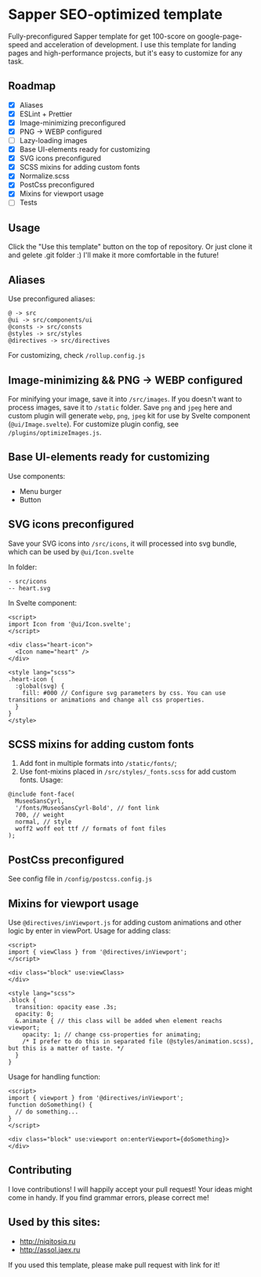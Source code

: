 # Sapper SEO-optimized template

Fully-preconfigured Sapper template for get 100-score on google-page-speed and acceleration of development.
I use this template for landing pages and high-performance projects, but it's easy to customize for any task.

## Roadmap

- [x] Aliases
- [x] ESLint + Prettier
- [x] Image-minimizing preconfigured
- [x] PNG -> WEBP configured
- [ ] Lazy-loading images
- [x] Base UI-elements ready for customizing
- [x] SVG icons preconfigured
- [x] SCSS mixins for adding custom fonts
- [x] Normalize.scss
- [x] PostCss preconfigured
- [x] Mixins for viewport usage
- [ ] Tests

## Usage

Click the "Use this template" button on the top of repository. Or just clone it and gelete .git folder :) 
I'll make it more comfortable in the future!

## Aliases

Use preconfigured aliases:

```
@ -> src
@ui -> src/components/ui
@consts -> src/consts
@styles -> src/styles
@directives -> src/directives
```

For customizing, check `/rollup.config.js`

## Image-minimizing && PNG -> WEBP configured

For minifying your image, save it into `/src/images`. If you doesn't want to process images, save it to `/static` folder.
Save `png` and `jpeg` here and custom plugin will generate `webp`, `png`, `jpeg` kit for use by Svelte component (`@ui/Image.svelte`).
For customize plugin config, see `/plugins/optimizeImages.js`.

## Base UI-elements ready for customizing

Use components:

- Menu burger
- Button

## SVG icons preconfigured

Save your SVG icons into `/src/icons`, it will processed into svg bundle, which can be used by `@ui/Icon.svelte`

In folder:

```
- src/icons
-- heart.svg
```

In Svelte component:

```
<script>
import Icon from '@ui/Icon.svelte';
</script>

<div class="heart-icon">
  <Icon name="heart" />
</div>

<style lang="scss">
.heart-icon {
  :global(svg) {
    fill: #000 // Configure svg parameters by css. You can use transitions or animations and change all css properties.
  }
}
</style>
```

## SCSS mixins for adding custom fonts

1. Add font in multiple formats into `/static/fonts/`;
2. Use font-mixins placed in `/src/styles/_fonts.scss` for add custom fonts.
   Usage:

```
@include font-face(
  MuseoSansCyrl,
  '/fonts/MuseoSansCyrl-Bold', // font link
  700, // weight
  normal, // style
  woff2 woff eot ttf // formats of font files
);
```

## PostCss preconfigured

See config file in `/config/postcss.config.js`

## Mixins for viewport usage

Use `@directives/inViewport.js` for adding custom animations and other logic by enter in viewPort.
Usage for adding class:

```
<script>
import { viewClass } from '@directives/inViewport';
</script>

<div class="block" use:viewClass>
</div>

<style lang="scss">
.block {
  transition: opacity ease .3s;
  opacity: 0;
  &.animate { // this class will be added when element reachs viewport;
    opacity: 1; // change css-properties for animating;
    /* I prefer to do this in separated file (@styles/animation.scss), but this is a matter of taste. */
  }
}
```

Usage for handling function:

```
<script>
import { viewport } from '@directives/inViewport';
function doSomething() {
  // do something...
}
</script>

<div class="block" use:viewport on:enterViewport={doSomething}>
</div>
```

## Contributing

I love contributions! I will happily accept your pull request! Your ideas might come in handy.
If you find grammar errors, please correct me!

## Used by this sites:
- http://niqitosiq.ru
- http://assol.jaex.ru

If you used this template, please make pull request with link for it!
